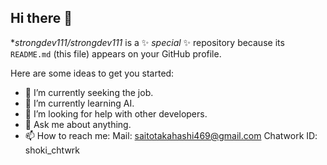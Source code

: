 ## Hi there 👋


**strongdev111/strongdev111* is a ✨ _special_ ✨ repository because its `README.md` (this file) appears on your GitHub profile.

Here are some ideas to get you started:

- 🔭 I’m currently seeking the job.
- 🌱 I’m currently learning AI.
- 🤔 I’m looking for help with other developers.
- 💬 Ask me about anything.
- 📫 How to reach me:
      Mail: saitotakahashi469@gmail.com
      Chatwork ID: shoki_chtwrk


